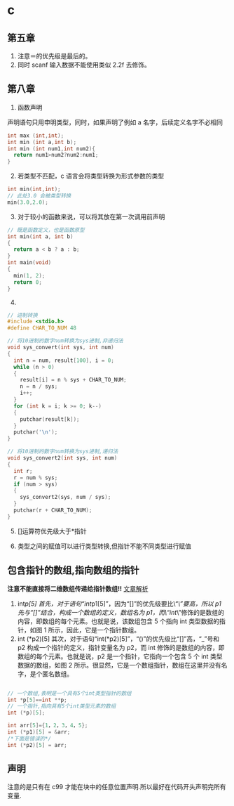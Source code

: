 # c

## 第五章

1. 注意＝的优先级是最后的。
2. 同时 scanf 输入数据不能使用类似 2.2f 去修饰。

## 第八章

1. 函数声明

声明语句只用申明类型，同时，如果声明了例如 a 名字，后续定义名字不必相同

```c
int max (int,int);
int min (int a,int b);
int min (int num1,int num2){
  return num1>num2?num2:num1;
}
```

2. 若类型不匹配，c 语言会将类型转换为形式参数的类型

```c
int min(int,int);
// 此处3.0 会被类型转换
min(3.0,2.0);
```

3. 对于较小的函数来说，可以将其放在第一次调用前声明

```c
// 既是函数定义，也是函数原型
int min(int a, int b)
{
  return a < b ? a : b;
}
int main(void)
{
  min(1, 2);
  return 0;
}
```

4.

```c
// 进制转换
#include <stdio.h>
#define CHAR_TO_NUM 48

// 将10进制的数字num转换为sys进制,非递归法
void sys_convert(int sys, int num)
{
  int n = num, result[100], i = 0;
  while (n > 0)
  {
    result[i] = n % sys + CHAR_TO_NUM;
    n = n / sys;
    i++;
  }
  for (int k = i; k >= 0; k--)
  {
    putchar(result[k]);
  }
  putchar('\n');
}

// 将10进制的数字num转换为sys进制,递归法
void sys_convert2(int sys, int num)
{
  int r;
  r = num % sys;
  if (num > sys)
  {
    sys_convert2(sys, num / sys);
  }
  putchar(r + CHAR_TO_NUM);
}
```

5. []运算符优先级大于\*指针

6. 类型之间的赋值可以进行类型转换,但指针不能不同类型进行赋值

## 包含指针的数组,指向数组的指针

**注意不能直接将二维数组传递给指针数组!!**
[文章解析](http://c.biancheng.net/view/335.html)

1. int*p[5]
   首先，对于语句“int*p1[5]”，因为“[]”的优先级要比\“_\”要高，所以 p1 先与“[]”结合，构成一个数组的定义，数组名为 p1，而\“int_\”修饰的是数组的内容，即数组的每个元素。也就是说，该数组包含 5 个指向 int 类型数据的指针，如图 1 所示，因此，它是一个指针数组。
2. int (\*p2)[5]
   其次，对于语句“int(\*p2)[5]”，“()”的优先级比“[]”高，“\_”号和 p2 构成一个指针的定义，指针变量名为 p2，而 int 修饰的是数组的内容，即数组的每个元素。也就是说，p2 是一个指针，它指向一个包含 5 个 int 类型数据的数组，如图 2 所示。很显然，它是一个数组指针，数组在这里并没有名字，是个匿名数组。

```c

// 一个数组,表明是一个具有5个int类型指针的数组
int *p[5]==int **p;
// 一个指针,指向具有5个int类型元素的数组
int (*p)[5];

int arr[5]={1，2，3，4，5};
int (*p1)[5] = &arr;
/*下面是错误的*/
int (*p2)[5] = arr;
```

## 声明

注意的是只有在 c99 才能在块中的任意位置声明.所以最好在代码开头声明完所有变量.
